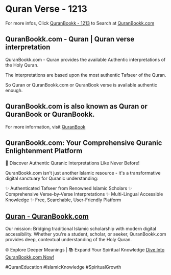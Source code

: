 # Quran Verse - 1213 

For more infos, Click [QuranBookk - 1213](https://www.quranbookk.com/quran/search?q=1213) to Search at [QuranBookk.com](http://quranbookk.com/)


## QuranBookk.com - Quran | Quran verse interpretation

QuranBookk.com - Quran provides the available Authentic interpretations of the Holy Quran.

The interpretations are based upon the most authentic Tafseer of the Quran.

So Quran or QuranBookk.com or QuranBook verse is available authentic enough.

## QuranBookk.com is also known as Quran or QuranBook or QuranBookk.

For more information, visit [QuranBook](https://www.quranbookk.com)

## QuranBookk.com: Your Comprehensive Quranic Enlightenment Platform

🕌 Discover Authentic Quranic Interpretations Like Never Before!

QuranBookk.com isn't just another Islamic resource - it's a transformative digital sanctuary for Quranic understanding:

✨ Authenticated Tafseer from Renowned Islamic Scholars
✨ Comprehensive Verse-by-Verse Interpretations
✨ Multi-Lingual Accessible Knowledge
✨ Free, Searchable, User-Friendly Platform

## [Quran - QuranBookk.com](https://www.quranbookk.com)

Our mission: Bridging traditional Islamic scholarship with modern digital accessibility. Whether you're a student, scholar, or seeker, QuranBookk.com provides deep, contextual understanding of the Holy Quran.

🌐 Explore Deeper Meanings | 📚 Expand Your Spiritual Knowledge
[Dive Into QuranBookk.com Now!](https://www.quranbookk.com)

#QuranEducation #IslamicKnowledge #SpiritualGrowth